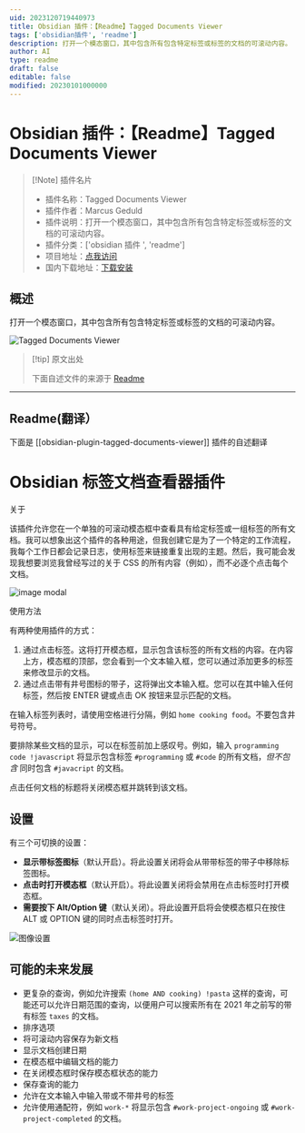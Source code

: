 ```yaml
---
uid: 2023120719440973
title: Obsidian 插件：【Readme】Tagged Documents Viewer
tags: ['obsidian插件', 'readme']
description: 打开一个模态窗口，其中包含所有包含特定标签或标签的文档的可滚动内容。
author: AI
type: readme
draft: false
editable: false
modified: 20230101000000
---
```


# Obsidian 插件：【Readme】Tagged Documents Viewer

> [!Note] 插件名片
> - 插件名称：Tagged Documents Viewer
> - 插件作者：Marcus Geduld
> - 插件说明：打开一个模态窗口，其中包含所有包含特定标签或标签的文档的可滚动内容。
> - 插件分类：['obsidian 插件 ', 'readme']
> - 项目地址：[点我访问](https://github.com/mgeduld/obsidian-tagged-documents-viewer)
> - 国内下载地址：[下载安装](https://pkmer.cn/products/plugin/pluginMarket/?obsidian-plugin-tagged-documents-viewer)

## 概述

打开一个模态窗口，其中包含所有包含特定标签或标签的文档的可滚动内容。

![Tagged Documents Viewer](https://cdn.pkmer.cn/covers/obsidian-plugin-tagged-documents-viewer.png!pkmer)

> [!tip] 原文出处
>
>下面自述文件的来源于 [Readme](https://ghproxy.net/https://raw.githubusercontent.com/mgeduld/obsidian-tagged-documents-viewer/master/README.md)
>

---

## Readme(翻译）

下面是 [[obsidian-plugin-tagged-documents-viewer]] 插件的自述翻译

# Obsidian 标签文档查看器插件

关于

该插件允许您在一个单独的可滚动模态框中查看具有给定标签或一组标签的所有文档。我可以想象出这个插件的各种用途，但我创建它是为了一个特定的工作流程，我每个工作日都会记录日志，使用标签来链接重复出现的主题。然后，我可能会发现我想要浏览我曾经写过的关于 CSS 的所有内容（例如），而不必逐个点击每个文档。

![image modal](https://cdn.pkmer.cn/covers/obsidian-plugin-tagged-documents-viewer_2_0.png!pkmer)

使用方法

有两种使用插件的方式：

1. 通过点击标签。这将打开模态框，显示包含该标签的所有文档的内容。在内容上方，模态框的顶部，您会看到一个文本输入框，您可以通过添加更多的标签来修改显示的文档。
2. 通过点击带有井号图标的带子，这将弹出文本输入框。您可以在其中输入任何标签，然后按 ENTER 键或点击 OK 按钮来显示匹配的文档。

在输入标签列表时，请使用空格进行分隔，例如 `home cooking food`。不要包含井号符号。

要排除某些文档的显示，可以在标签前加上感叹号。例如，输入 `programming code !javascript` 将显示包含标签 `#programming` 或 `#code` 的所有文档，*但不包含* 同时包含 `#javacript` 的文档。

点击任何文档的标题将关闭模态框并跳转到该文档。

## 设置

有三个可切换的设置：

- **显示带标签图标**（默认开启）。将此设置关闭将会从带带标签的带子中移除标签图标。
- **点击时打开模态框**（默认开启）。将此设置关闭将会禁用在点击标签时打开模态框。
- **需要按下 Alt/Option 键**（默认关闭）。将此设置开启将会使模态框只在按住 ALT 或 OPTION 键的同时点击标签时打开。

![图像设置](https://cdn.pkmer.cn/covers/obsidian-plugin-tagged-documents-viewer_2_1.png!pkmer)

## 可能的未来发展

- 更复杂的查询，例如允许搜索 `(home AND cooking) !pasta` 这样的查询，可能还可以允许日期范围的查询，以便用户可以搜索所有在 2021 年之前写的带有标签 `taxes` 的文档。
- 排序选项
- 将可滚动内容保存为新文档
- 显示文档创建日期
- 在模态框中编辑文档的能力
- 在关闭模态框时保存模态框状态的能力
- 保存查询的能力
- 允许在文本输入中输入带或不带井号的标签
- 允许使用通配符，例如 `work-*` 将显示包含 `#work-project-ongoing` 或 `#work-project-completed` 的文档。



